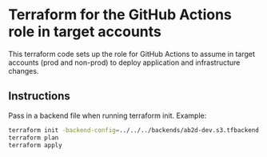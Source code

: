 # Terraform for the GitHub Actions role in target accounts

This terraform code sets up the role for GitHub Actions to assume in target accounts (prod and non-prod) to deploy application and infrastructure changes.

## Instructions

Pass in a backend file when running terraform init. Example:

```bash
terraform init -backend-config=../../../backends/ab2d-dev.s3.tfbackend
terraform plan
terraform apply
```

